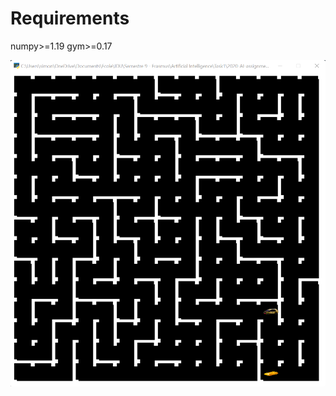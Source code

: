 # Requirements
numpy>=1.19
gym>=0.17

![](https://github.com/SimonGuilbert/Maze/blob/main/assets/Screenshot.png)
